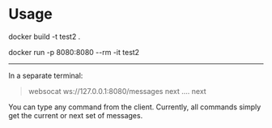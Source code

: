 
# Usage

docker build -t test2 .

docker run -p 8080:8080 --rm -it test2

------

In a separate terminal:
> websocat ws://127.0.0.1:8080/messages
> next
> ....
> next

You can type any command from the client. Currently, all commands
simply get the current or next set of messages.